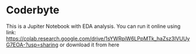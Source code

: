 # Coderbyte

This is a Jupiter Notebook with EDA analysis. You can run it online using link:
https://colab.research.google.com/drive/1sYWRpiW6LPpMTk_haZsz3lVUUyG7EOA-?usp=sharing  or download it from here

